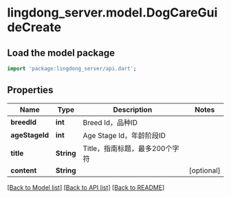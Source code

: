 # lingdong_server.model.DogCareGuideCreate

## Load the model package
```dart
import 'package:lingdong_server/api.dart';
```

## Properties
Name | Type | Description | Notes
------------ | ------------- | ------------- | -------------
**breedId** | **int** | Breed Id，品种ID | 
**ageStageId** | **int** | Age Stage Id，年龄阶段ID | 
**title** | **String** | Title，指南标题，最多200个字符 | 
**content** | **String** |  | [optional] 

[[Back to Model list]](../README.md#documentation-for-models) [[Back to API list]](../README.md#documentation-for-api-endpoints) [[Back to README]](../README.md)


